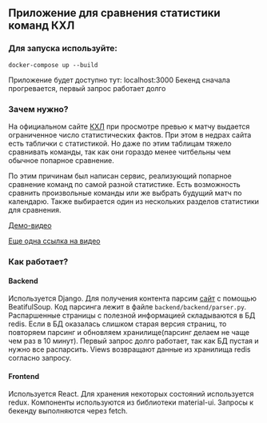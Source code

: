 ## Приложение для сравнения статистики команд КХЛ

### Для запуска используйте:
```
docker-compose up --build
```
Приложение будет доступно тут: localhost:3000
Бекенд сначала прогревается, первый запрос работает долго

### Зачем нужно? 
На официальном сайте [КХЛ](http://khl.ru) при просмотре превью к матчу выдается ограниченное число статистических фактов. При этом в недрах сайта есть таблички с статистикой. Но даже по этим таблицам тяжело сравнивать команды, так как они гораздо менее читбельны чем обычное попарное сравнение. 

По этим причинам был написан сервис, реализующий попарное сравнение команд по самой разной статистике. Есть возможность сравнить произвольные команды или же выбрать будущий матч по календарю. Также выбирается один из нескольких разделов статистики для сравнения.

[Демо-видео](demo_video.mp4)

[Еще одна ссылка на видео](https://disk.yandex.ru/i/pTM-F3URYULkQg)

### Как работает?
#### Backend
Используется Django. Для получения контента парсим [сайт](http://khl.ru) c помощью BeatifulSoup. Код парсинга лежит в файле `backend/backend/parser.py`. Распаршенные страницы с полезной информацией складываются в БД redis. Если в БД оказалась слишком старая версия страниц, то повторяем парсинг и обновляем хранилище(парсинг делаем не чаще чем раз в 10 минут). Первый запрос долго работает, так как БД пустая и нужно все распарсить. Views возвращают данные из хранилища redis согласно запросу.

#### Frontend
Используется React. Для хранения некоторых состояний используется redux. Компоненты используются из библиотеки material-ui. Запросы к бекенду выполняются через fetch.
